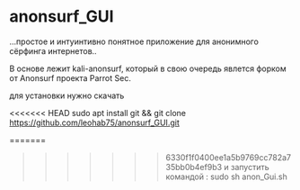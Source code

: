 # anonsurf_GUI


...простое и интуинтивно понятное приложение для анонимного сёрфинга интернетов..

В основе лежит kali-anonsurf, который в свою очередь явлется форком от Anonsurf проекта Parrot Sec.

для установки нужно скачать

<<<<<<< HEAD
sudo apt install git && git clone https://github.com/leohab75/anonsurf_GUI.git

=======
>>>>>>> 6330f1f0400ee1a5b9769cc782a735bb0b4ef9b3
и запустить командой : sudo sh anon_Gui.sh



